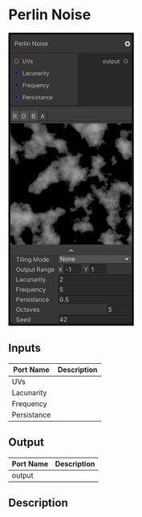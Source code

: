 # Perlin Noise
![Mixture.PerlinNoise](../../images/Mixture.PerlinNoise.png)
## Inputs
Port Name | Description
--- | ---
UVs | 
Lacunarity | 
Frequency | 
Persistance | 

## Output
Port Name | Description
--- | ---
output | 

## Description

